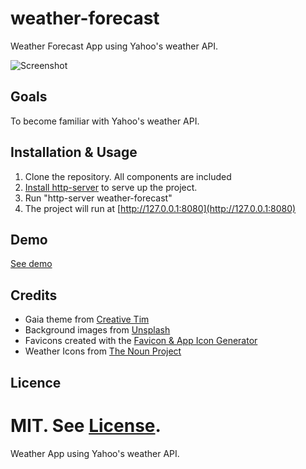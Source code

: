 # weather-forecast
Weather Forecast App using Yahoo's weather API.

![Screenshot](https://lmribeiro.github.io/weather-forecast/assets/img/Screenshot.png)

## Goals
To become familiar with Yahoo's weather API.


## Installation & Usage

1. Clone the repository. All components are included
2. [Install http-server](https://www.npmjs.com/package/http-server) to serve up the project.
3. Run "http-server weather-forecast"
4. The project will run at [http://127.0.0.1:8080](http://127.0.0.1:8080)


## Demo
[See demo](https://lmribeiro.github.io/weather-forecast)


## Credits
* Gaia theme from [Creative Tim](http://www.creative-tim.com)
* Background images from [Unsplash](https://unsplash.com)
* Favicons created with the [Favicon & App Icon Generator](http://www.favicon-generator.org)
* Weather Icons from [The Noun Project](https://thenounproject.com)


## Licence
MIT. See [License](https://github.com/lmribeiro/weather-forecast/blob/master/LICENSE).
=======
Weather App using Yahoo's weather API.
